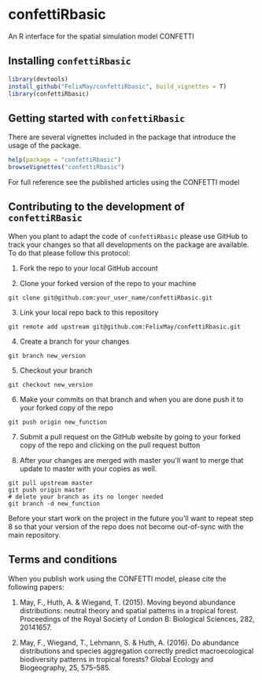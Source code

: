 # confettiRbasic
An R interface for the spatial simulation model CONFETTI

## Installing `confettiRbasic`

```r
library(devtools)
install_github("FelixMay/confettiRbasic", build_vignettes = T)
library(confettiRbasic)
```

## Getting started with `confettiRbasic`

There are several vignettes included in the package that introduce the usage of the package.

```r
help(package = "confettiRbasic")
browseVignettes("confettiRbasic")
```

For full reference see the published articles using the CONFETTI model

## Contributing to the development of `confettiRBasic`

When you plant to adapt the code of `confettiRbasic` please use GitHub to track your changes so that all developments on the package are available. To do that please follow this protocol:

1) Fork the repo to your local GitHub account

2) Clone your forked version of the repo to your machine

`git clone git@github.com:your_user_name/confettiRbasic.git`

3) Link your local repo back to this repository

`git remote add upstream git@github.com:FelixMay/confettiRbasic.git`

4) Create a branch for your changes

`git branch new_version`

5) Checkout your branch

`git checkout new_version`

6) Make your commits on that branch and when you are done push it to your
forked copy of the repo

`git push origin new_function`

7) Submit a pull request on the GitHub website by going to your forked copy
of the repo and clicking on the pull request button 

8) After your changes are merged with master you'll want to merge that
update to master with your copies as well. 

```
git pull upstream master
git push origin master
# delete your branch as its no longer needed
git branch -d new_function
```

Before your start work on the project in the future you'll want to repeat
step 8 so that your version of the repo does not become out-of-sync
with the main repository. 

## Terms and conditions

When you publish work using the CONFETTI model, please cite the following papers:

1. May, F., Huth, A. & Wiegand, T. (2015). Moving beyond abundance distributions: neutral theory and spatial patterns in a tropical forest.
Proceedings of the Royal Society of London B: Biological Sciences, 282, 20141657.

2. May, F., Wiegand, T., Lehmann, S. & Huth, A. (2016). Do abundance distributions and species aggregation correctly predict macroecological
biodiversity patterns in tropical forests? Global Ecology and Biogeography, 25, 575–585.



